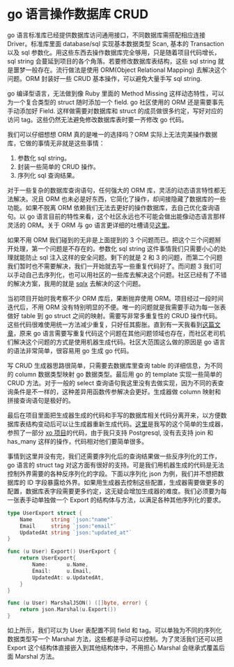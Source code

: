 # go 语言操作数据库 CRUD
go 语言标准库已经提供数据库访问通用接口，不同数据库需搭配相应连接 Driver。标准库里面 database/sql 实现基本数据类型 Scan, 基本的 Transaction 以及 sql 参数化。用这些东西去操作数据库完全够用，只是随着项目代码增长，sql string 会蔓延到项目的各个角落。若要修改数据库表结构，这些 sql string 就是噩梦一般存在。流行做法是使用 ORM(Object Relational Mapping) 去解决这个问题。ORM 封装好一些 CRUD 基本操作，可以避免大量手写 sql string.

go 编译型语言，无法做到像 Ruby 里面的 Method Missing 这样动态特性，可以为一个复合类型的 struct 随时添加一个 field. go 社区使用的 ORM 还是需要事先手动添加好 Field. 这样做需要对数据库和 struct 的成员做很多约定，写好对应的访问 tag。这些仍然无法避免修改数据库表时要一齐修改 go 代码。

我们可以仔细想想 ORM 真的是唯一的选择吗？ORM 实际上无法完美操作数据库，它做的事情无非就是这些事情：

1. 参数化 sql string。
2. 封装一些简单的 CRUD 操作。
3. 序列化 sql 查询结果。

对于一些复杂的数据库查询语句，任何强大的 ORM 库，灵活的动态语言特性都无法解决。况且 ORM 也未必是好东西，它简化了操作，却间接隐藏了数据库的一些功能。如果不脱离 ORM 依赖我们无法去更好的操作数据库，去自己优化查询语句。以 go 语言目前的特性来看，这个社区永远也不可能会做出能像动态语言那样灵活的 ORM。关于 ORM 与 go 语言更详细的吐槽请见[这里](http://www.hydrogen18.com/blog/golang-orms-and-why-im-still-not-using-one.html)。

如果不用 ORM 我们碰到的无非是上面提到的 3 个问题而已。把这个三个问题掰开处理，第一个问题是不存在的。参数化 sql string 这件事情我们只需要小心的处理就能防止 sql 注入这样的安全问题。剩下的就是 2 和 3 的问题，而第二个问题我们暂时也不需要解决，我们一开始就去写一些重复代码好了。而问题 3 我们可以手动自己去序列化，也可以用社区的一些库去解决这个问题。社区已经有了不错的解决方案，我用的就是 [sqlx](https://github.com/jmoiron/sqlx.git) 去解决的这个问题。 

当初项目开始时我考察不少 ORM 库后，果断抛弃使用 ORM。项目经过一段时间迭代后，不用 ORM 没有特别明显的不便。唯一的问题就是我需要手动为每一张表做好 table 到 go struct 之间的映射。需要写非常多重复性的 CRUD 操作代码。这些代码很难使用统一方法减少重复，只好任其膨胀。直到有一天我看到[这篇文章](https://blog.golang.org/generate)，原来 go 语言需要写重复代码这个问题在其他问题领域也存在，而社区老司机们解决这个问题的方式是使用机器生成代码。社区大范围这么做的原因是 go 语言的语法非常简单，很容易用 go 生成 go 代码。

写 CRUD 生成器思路很简单，只需要去数据库里查询 table 的详细信息，为不同的 column 数据类型映射 go 数据类型。最后用 go 的 template 实现一些简单的 CRUD 方法。对于一般的 select 查询语句我这里没有去做实现，因为不同的表查询条件是不一样的，这种差异用函数传参解决会更好。生成器做 column 映射和拼接查询语句是极好的。

最后在项目里面把生成器生成的代码和手写的数据库相关代码分离开来，以方便数据库表结构变动后可以让生成器重新生成代码。[这里](https://gist.github.com/leyafo/6c3fd4941a2aee558dcc1855f3e9e4b6)是我写的这个简单的生成器，参照了一部分 [xo 项目](https://github.com/knq/xo)的代码，由于我只支持 Postgresql, 没有去支持 join 和 has_many 这样的操作，代码相对他们要简单很多。

事情到这里并没有完，我们还需要序列化后的查询结果做一些反序列化的工作，go 语言的 struct tag 对这方面有很好的支持。可是我们用机器生成的代码是无法控制外界需要的各种反序列化的字段。下面以序列化 json 为例，我们并不想把数据库的 ID 字段暴露给外界。如果用生成器去控制这些配置，生成器需要做更多的配置，数据库表字段需要更多约定，这无疑会增加生成器的难度。我们必须要为每一张表手动单独做一个 Export 的结构体与方法，以满足各种其他序列化的要求。

```go
type UserExport struct {
	Name      string `json:"name"`
	Email     string `json:"email"`
  	UpdatedAt string `json:"updated_at"`
}

func (u User) Export() UserExport {
	return UserExport{
		Name:      u.Name,
		Email:     u.Email,
        UpdatedAt: u.UpdatedAt,
	}
}

func (u User) MarshalJSON() ([]byte, error) {
	return json.Marshal(u.Export())
}
```

如上所示，我们可以为 User 表配置不同 field 和 tag。可以单独为不同的序列化数据类型写一个 Marshal 方法，这些都是手动可以控制。为了灵活我们还可以把 Export 这个结构体直接嵌入到其他结构体中，不用担心 Marshal 会继承式覆盖后面 Marshal 方法。
